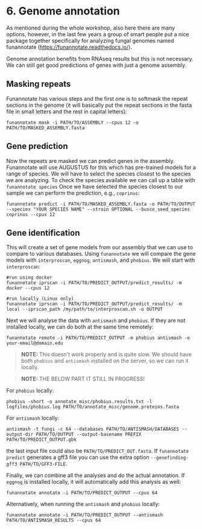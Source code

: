 # 6. Genome annotation
As mentioned during the whole workshop, also here there are many options, however, in the last few years a group of smart people put a nice package together specifically for analyzing fungal genomes named funannotate (https://funannotate.readthedocs.io/).

Genome annotation benefits from RNAseq results but this is not necessary. We can still get good predictions of genes with just a genome assembly.

## Masking repeats
Funannotate has various steps and the first one is to softmask the repeat sections in the genome (it will basically put the repeat sections in the fasta file in small letters and the rest in capital letters):
```
funannotate mask -i PATH/TO/ASSEMBLY --cpus 12 -o PATH/TO/MASKED_ASSEMBLY.fasta
```

## Gene prediction
Now the repeats are masked we can predict genes in the assembly. Funannotate will use AUGUSTUS for this which has pre-trained models for a range of species. We will have to select the species closest to the species we are analyzing. To check the species available we can call up a table with `funannotate species`
Once we have selected the species closest to our sample we can perform the prediction, e.g., `coprinus`:
```
funannotate predict -i PATH/TO/MASKED_ASSEMBLY.fasta -o PATH/TO/OUTPUT --species "YOUR SPECIES NAME" --strain OPTIONAL --busco_seed_species coprinus --cpus 12
```

## Gene identification
This will create a set of gene models from our assembly that we can use to compare to various databases. Using `funannotate` we will compare the gene models with `interproscan`, `eggnog`, `antismash`, and `phobius`. We will start with `interproscan`:
```
#run using docker
funannotate iprscan -i PATH/TO/PREDICT_OUTPUT/predict_results/ -m docker --cpus 12

#run locally (Linux only)
funannotate iprscan -i PATH/TO/PREDICT_OUTPUT/predict_results/ -m local --iprscan_path /my/path/to/interproscan.sh -o OUTPUT
```

Next we will analyse the data with `antismash` and `phobius`. If they are not installed locally, we can do both at the same time remotely:
```
funannotate remote -i PATH/TO/PREDICT_OUTPUT -m phobius antismash -e your-email@domain.edu
```

>**NOTE:**
>This doesn't work properly and is quite slow. We should have both `phobius` and `antismash` installed on the server, so we can run it locally.


>**NOTE:**
>THE BELOW PART IT STILL IN PROGRESS!

For `phobius` locally:
```
phobius -short -o annotate_misc/phobius.results.txt -l logfiles/phobius.log PATH/TO/annotate_misc/genome.proteins.fasta
```

For `antismash` locally:
```
antismash -t fungi -c 64 --databases PATH/TO/ANTISMASH/DATABASES --output-dir PATH/TO/OUTPUT --output-basename PREFIX PATH/TO/PREDICT_OUTPUT.gbk
```
the last input file could also be `PATH/TO/PREDICT_OUT.fasta`.
If `funannotate predict` generates a gff3 file you can use the extra option `--genefinding-gff3 PATH/TO/GFF3-FILE`.

Finally, we can combine all the analyses and do the actual annotation. If `eggnog` is installed locally, it will automatically add this analysis as well:
```
funannotate annotate -i PATH/TO/PREDICT_OUTPUT --cpus 64
```

Alternatively, when running the `antismash` and `phobius` locally:
```
funannotate annotate -i PATH/TO/PREDICT_OUTPUT --antismash PATH/TO/ANTISMASH_RESULTS --cpus 64
```